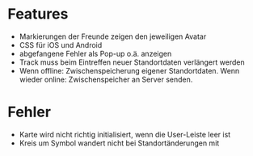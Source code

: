 Features
========

 * Markierungen der Freunde zeigen den jeweiligen Avatar
 * CSS für iOS und Android
 * abgefangene Fehler als Pop-up o.ä. anzeigen
 * Track muss beim Eintreffen neuer Standortdaten verlängert werden
 * Wenn offline: Zwischenspeicherung eigener Standortdaten. Wenn wieder online: Zwischenspeicher an Server senden.

Fehler
======

 * Karte wird nicht richtig initialisiert, wenn die User-Leiste leer ist
 * Kreis um Symbol wandert nicht bei Standortänderungen mit

